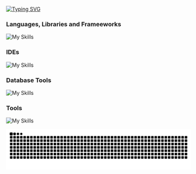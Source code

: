 [![Typing SVG](https://readme-typing-svg.demolab.com?font=Fira+Code&weight=600&size=22&duration=1500&pause=300&color=0C39F7&multiline=true&width=435&height=89&lines=Hello+%f0%9f%a5%b7+;Welcome+To+My+Github)](https://git.io/typing-svg)

### Languages, Libraries and Frameeworks
![My Skills](https://skillicons.dev/icons?i=bootstrap,css,django,flask,html,js,nodejs,py,react&theme=dark)
### IDEs
![My Skills](https://skillicons.dev/icons?i=neovim,vim,vscode&theme=dark)
### Database Tools 
![My Skills](https://skillicons.dev/icons?i=mysql,postgres,sqlite&theme=dark)

### Tools

![My Skills](https://skillicons.dev/icons?i=aws,bash,docker,git,github,githubactions,heroku,linux,raspberrypi,stackoverflow&theme=dark)

![](https://github.com/CodeConnoisseur74/CodeConnoisseur74/blob/output/github-contribution-grid-snake-dark.svg)
